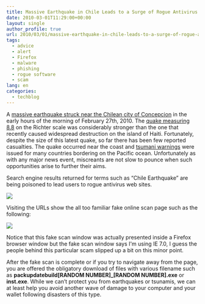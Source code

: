 ```yaml
---
title: Massive Earthquake in Chile Leads to a Surge of Rogue Antivirus
date: 2010-03-01T11:29:00+00:00
layout: single
author_profile: true
url: 2010/03/01/massive-earthquake-in-chile-leads-to-a-surge-of-rogue-antivirus/
tags:
  - advice
  - alert
  - Firefox
  - malware
  - phishing
  - rogue software
  - scam
lang: en
categories: 
  - techblog
---
```

A [massive earthquake struck near the Chilean city of Concepcion](http://news.bbc.co.uk/2/hi/americas/8540289.stm) in the early hours of the morning of February 27th, 2010. The [quake measuring 8.8](http://www.prh.noaa.gov/ptwc/?region=1&id=pacific.2010.02.27.104329) on the Richter scale was considerably stronger than the one that recently caused widespread destruction on the island of Haiti. Fortunately, despite the size of this latest quake, so far there has been few reported casualties. The quake occurred near the coast and [tsumani warnings](http://www.prh.noaa.gov/ptwc/messages/pacific/2010/pacific.2010.02.27.144553.txt) were issued for many countries bordering on the Pacific ocean. Unfortunately as with any major news event, miscreants are not slow to pounce when such opportunities arise to further their aims.

Search engine results returned for terms such as “Chile Earthquake” are being poisoned to lead users to rogue antivirus web sites.

[![](http://1.bp.blogspot.com/_vaUVXcmC3OI/S4ucsVYyXmI/AAAAAAAABCk/AHrysmBJBl0/s640/chile_search.PNG)](http://1.bp.blogspot.com/_vaUVXcmC3OI/S4ucsVYyXmI/AAAAAAAABCk/AHrysmBJBl0/s1600-h/chile_search.PNG)

Visiting the URLs show the all too familiar fake online scan page such as the following:

[![](http://1.bp.blogspot.com/_vaUVXcmC3OI/S4uctv85STI/AAAAAAAABCs/wux7OJlKsg8/s640/fakescan.png)](http://1.bp.blogspot.com/_vaUVXcmC3OI/S4uctv85STI/AAAAAAAABCs/wux7OJlKsg8/s1600-h/fakescan.png)

Notice that this fake scan window was actually presented inside a Firefox browser window but the fake scan window says I'm using IE 7.0, I guess the people behind this particular scam slipped up a bit on this minor point.

After the fake scan is complete or if you try to navigate away from the page, you are offered the obligatory download of files with various filename such as **packupdatebuild[RANDOM NUMBER]_[RANDOM NUMBER].exe** or **inst.exe**. While we can’t protect you from earthquakes or tsunamis, we can at least help you avoid another wave of damage to your computer and your wallet following disasters of this type.